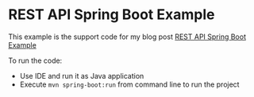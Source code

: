 # REST API Spring Boot Example

This example is the support code for my blog post [REST API Spring Boot Example](https://www.coding-daddy.xyz/node/36)

To run the code:
- Use IDE and run it as Java application
- Execute `mvn spring-boot:run` from command line to run the project
